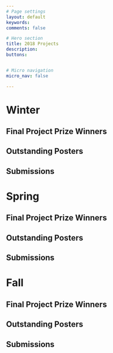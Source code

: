 ```yaml
---
# Page settings
layout: default
keywords:
comments: false

# Hero section
title: 2018 Projects
description:
buttons:


# Micro navigation
micro_nav: false

---
```


# Winter

## Final Project Prize Winners

## Outstanding Posters

## Submissions

# Spring

## Final Project Prize Winners

## Outstanding Posters

## Submissions

# Fall

## Final Project Prize Winners

## Outstanding Posters

## Submissions




